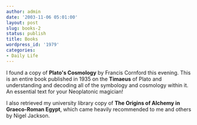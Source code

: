 ```yaml
---
author: admin
date: '2003-11-06 05:01:00'
layout: post
slug: books-2
status: publish
title: Books
wordpress_id: '1979'
categories:
- Daily Life
---
```

I found a copy of <b>Plato&apos;s Cosmology</b> by Francis Cornford this evening. This is an entire book published in 1935 on the <b>Timaeus</b> of Plato and understanding and decoding all of the symbology and cosmology within it. An essential text for your Neoplatonic magician!

I also retrieved my university library copy of <b>The Origins of Alchemy in Graeco-Roman Egypt</b>, which came heavily recommended to me and others by Nigel Jackson.
